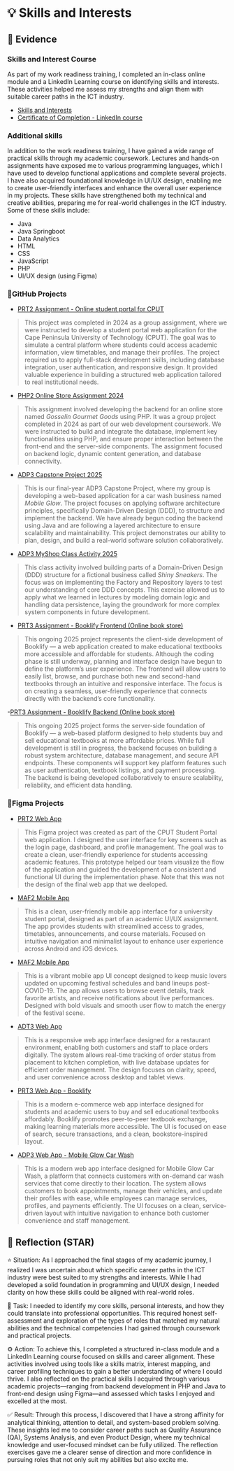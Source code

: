 # 💡 Skills and Interests

## 📎 Evidence
### Skills and Interest Course
As part of my work readiness training, I completed an in-class online module and a LinkedIn Learning course on identifying skills and interests. These activities helped me assess my strengths and align them with suitable career paths in the ICT industry.
- [Skills and Interests](./skills-and-interests.png)
- [Certificate of Completion - LinkedIn course](./CertificateOfCompletion_TransitionfromTeachingtoYourNewCareerOpportunity.pdf)

### Additional skills
In addition to the work readiness training, I have gained a wide range of practical skills through my academic coursework. Lectures and hands-on assignments have exposed me to various programming languages, which I have used to develop functional applications and complete several projects. I have also acquired foundational knowledge in UI/UX design, enabling me to create user-friendly interfaces and enhance the overall user experience in my projects. These skills have strengthened both my technical and creative abilities, preparing me for real-world challenges in the ICT industry. Some of these skills include:
- Java
- Java Springboot
- Data Analytics
- HTML
- CSS
- JavaScript
- PHP
- UI/UX design (using Figma)

### 📄GitHub Projects
- [PRT2 Assignment - Online student portal for CPUT](https://github.com/ThaakirahWatson/Student-Online-Services)
> This project was completed in 2024 as a group assignment, where we were instructed to develop a student portal web application for the Cape Peninsula University of Technology (CPUT). The goal was to simulate a central platform where students could access academic information, view timetables, and manage their profiles. The project required us to apply full-stack development skills, including database integration, user authentication, and responsive design. It provided valuable experience in building a structured web application tailored to real institutional needs.

- [PHP2 Online Store Assignment 2024](https://github.com/ThaakirahWatson/GosselinGourmetGoods)
> This assignment involved developing the backend for an online store named *Gosselin Gourmet Goods* using PHP. It was a group project completed in 2024 as part of our web development coursework. We were instructed to build and integrate the database, implement key functionalities using PHP, and ensure proper interaction between the front-end and the server-side components. The assignment focused on backend logic, dynamic content generation, and database connectivity.

- [ADP3 Capstone Project 2025](https://github.com/ThaakirahWatson/group-IT1_MobileGlow_Car_Wash)
> This is our final-year ADP3 Capstone Project, where my group is developing a web-based application for a car wash business named *Mobile Glow*. The project focuses on applying software architecture principles, specifically Domain-Driven Design (DDD), to structure and implement the backend. We have already begun coding the backend using Java and are following a layered architecture to ensure scalability and maintainability. This project demonstrates our ability to plan, design, and build a real-world software solution collaboratively.

- [ADP3 MyShop Class Activity 2025](https://github.com/ThaakirahWatson/shop)
> This class activity involved building parts of a Domain-Driven Design (DDD) structure for a fictional business called *Shiny Sneakers*. The focus was on implementing the Factory and Repository layers to test our understanding of core DDD concepts. This exercise allowed us to apply what we learned in lectures by modeling domain logic and handling data persistence, laying the groundwork for more complex system components in future development.

- [PRT3 Assignment - Booklify Frontend (Online book store)](https://github.com/ThaakirahWatson/booklify-frontend)
> This ongoing 2025 project represents the client-side development of Booklify — a web application created to make educational textbooks more accessible and affordable for students. Although the coding phase is still underway, planning and interface design have begun to define the platform’s user experience. The frontend will allow users to easily list, browse, and purchase both new and second-hand textbooks through an intuitive and responsive interface. The focus is on creating a seamless, user-friendly experience that connects directly with the backend’s core functionality.

-[PRT3 Assignment - Booklify Backend (Online book store)](https://github.com/Ranelan/bookify-backend)
> This ongoing 2025 project forms the server-side foundation of Booklify — a web-based platform designed to help students buy and sell educational textbooks at more affordable prices. While full development is still in progress, the backend focuses on building a robust system architecture, database management, and secure API endpoints. These components will support key platform features such as user authentication, textbook listings, and payment processing. The backend is being developed collaboratively to ensure scalability, reliability, and efficient data handling.

### 📄Figma Projects
- [PRT2 Web App](https://www.figma.com/design/QK7z7xZp17nMeR458KBHsu/CPUT-Application?node-id=0-1&p=f&t=2OjhC9aZTaGnz5kY-0)
> This Figma project was created as part of the CPUT Student Portal web application. I designed the user interface for key screens such as the login page, dashboard, and profile management. The goal was to create a clean, user-friendly experience for students accessing academic features. This prototype helped our team visualize the flow of the application and guided the development of a consistent and functional UI during the implementation phase. Note that this was not the design of the final web app that we deeloped.

- [MAF2 Mobile App](https://www.figma.com/design/isEePLW0LyHTulw3cvvZDh/CPUT-Mobile-Application?node-id=0-1&p=f&t=2j7gDKYZL7BZ1bHZ-0)
> This is a clean, user-friendly mobile app interface for a university student portal, designed as part of an academic UI/UX assignment. The app provides students with streamlined access to grades, timetables, announcements, and course materials. Focused on intuitive navigation and minimalist layout to enhance user experience across Android and iOS devices.

- [MAF2 Mobile App](https://www.figma.com/design/cREzc7g7OkOVvTdGvAZoTp/CovidBands?node-id=0-1&p=f&t=jQKjkWdZxkOvMeJQ-0)
> This is a vibrant mobile app UI concept designed to keep music lovers updated on upcoming festival schedules and band lineups post-COVID-19. The app allows users to browse event details, track favorite artists, and receive notifications about live performances. Designed with bold visuals and smooth user flow to match the energy of the festival scene.

- [ADT3 Web App](https://www.figma.com/design/DuZEbVQVyfw2IyJ7CRyfPr/ADT3---Restaurant-System?node-id=0-1&p=f&t=Qi3lIffwuZ00L2aI-0)
> This is a responsive web app interface designed for a restaurant environment, enabling both customers and staff to place orders digitally. The system allows real-time tracking of order status from placement to kitchen completion, with live database updates for efficient order management. The design focuses on clarity, speed, and user convenience across desktop and tablet views.

- [PRT3 Web App - Booklify](https://www.figma.com/design/jHwKNDTbxy5VJsj1zCo3E7/PRT3?t=Qi3lIffwuZ00L2aI-0)
> This is a modern e-commerce web app interface designed for students and academic users to buy and sell educational textbooks affordably. Booklify promotes peer-to-peer textbook exchange, making learning materials more accessible. The UI is focused on ease of search, secure transactions, and a clean, bookstore-inspired layout.

- [ADP3 Web App - Mobile Glow Car Wash](https://www.figma.com/design/8P5aX5mzHPRNLekFd1ygyS/MobileGlow-Car-Wash?node-id=0-1&p=f&t=XXGEvQLe8lVQ3UpX-0)
> This is a modern web app interface designed for Mobile Glow Car Wash, a platform that connects customers with on-demand car wash services that come directly to their location. The system allows customers to book appointments, manage their vehicles, and update their profiles with ease, while employees can manage services, profiles, and payments efficiently. The UI focuses on a clean, service-driven layout with intuitive navigation to enhance both customer convenience and staff management.

## 💬 Reflection (STAR)
⭐ Situation:
As I approached the final stages of my academic journey, I realized I was uncertain about which specific career paths in the ICT industry were best suited to my strengths and interests. While I had developed a solid foundation in programming and UI/UX design, I needed clarity on how these skills could be aligned with real-world roles.

🎯 Task:
I needed to identify my core skills, personal interests, and how they could translate into professional opportunities. This required honest self-assessment and exploration of the types of roles that matched my natural abilities and the technical competencies I had gained through coursework and practical projects.

⚙️ Action:
To achieve this, I completed a structured in-class module and a LinkedIn Learning course focused on skills and career alignment. These activities involved using tools like a skills matrix, interest mapping, and career profiling techniques to gain a better understanding of where I could thrive. I also reflected on the practical skills I acquired through various academic projects—ranging from backend development in PHP and Java to front-end design using Figma—and assessed which tasks I enjoyed and excelled at the most.

✅ Result:
Through this process, I discovered that I have a strong affinity for analytical thinking, attention to detail, and system-based problem solving. These insights led me to consider career paths such as Quality Assurance (QA), Systems Analysis, and even Product Design, where my technical knowledge and user-focused mindset can be fully utilized. The reflection exercises gave me a clearer sense of direction and more confidence in pursuing roles that not only suit my abilities but also excite me.
